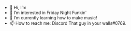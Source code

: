 - 👋 Hi, I’m 
- 👀 I’m interested in Friday Night Funkin'
- 🌱 I’m currently learning how to make music!
- 📫 How to reach me: Discord That guy in your walls#0769.

<!---
Skittle-Two/Skittle-Two is a ✨ special ✨ repository because its `README.md` (this file) appears on your GitHub profile.
You can click the Preview link to take a look at your changes.
--->
